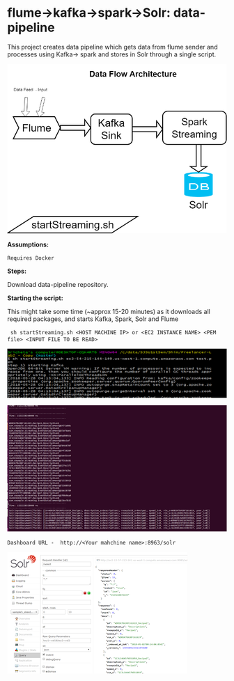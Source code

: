 # flume->kafka->spark->Solr: data-pipeline
This project creates data pipeline which gets data from flume sender and processes using Kafka-> spark and stores in Solr through a single script.


![My Image](https://github.com/sricheta92/Data-Pipeline/blob/master/arch.png)




**Assumptions:**
```
Requires Docker
```


**Steps:**

 Download data-pipeline repository.

**Starting the script:**


 This might take some time (~approx 15-20 minutes) as it downloads all required packages, and starts Kafka, Spark, Solr and Flume
```
 sh startStreaming.sh <HOST MACHINE IP> or <EC2 INSTANCE NAME> <PEM file> <INPUT FILE TO BE READ>
```

![My Image](https://github.com/sricheta92/Data-Pipeline/blob/master/start.png)

![My Image](https://github.com/sricheta92/Data-Pipeline/blob/master/output.png)

```
Dashboard URL -  http://<Your mahchine name>:8963/solr
```

![My Image](https://github.com/sricheta92/Data-Pipeline/blob/master/solr.png)


